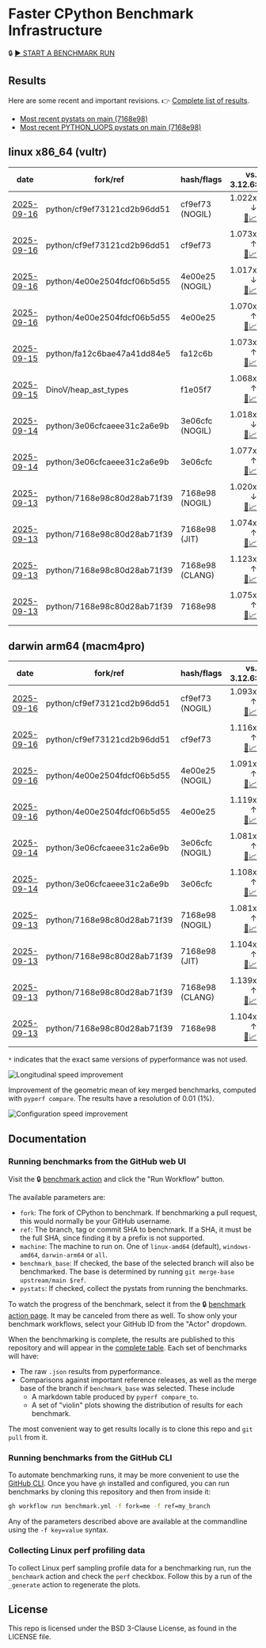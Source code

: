 # Faster CPython Benchmark Infrastructure

🔒 [▶️ START A BENCHMARK RUN](../../actions/workflows/benchmark.yml)

## Results

Here are some recent and important revisions. 👉 [Complete list of results](RESULTS.md).

<!-- START table -->
- [Most recent  pystats on main (7168e98)](results/bm-20250913-3.15.0a0-7168e98/bm-20250913-vultr-x86_64-python-7168e98c80d28ab71f39-3.15.0a0-7168e98-pystats.md)
- [Most recent PYTHON_UOPS pystats on main (7168e98)](results/bm-20250913-3.15.0a0-7168e98-PYTHON_UOPS/bm-20250913-vultr-x86_64-python-7168e98c80d28ab71f39-3.15.0a0-7168e98-pystats.md)

## linux x86_64 (vultr)
| date | fork/ref | hash/flags | vs. 3.12.6: | vs. 3.13.0rc2: | vs. base: |
| --- | --- | --- | ---: | ---: | ---: |
| [2025-09-16](results/bm-20250916-3.15.0a0-cf9ef73-NOGIL) | python/cf9ef73121cd2b96dd51 | cf9ef73 (NOGIL) | 1.022x ↓<br>[📄](results/bm-20250916-3.15.0a0-cf9ef73-NOGIL/bm-20250916-vultr-x86_64-python-cf9ef73121cd2b96dd51-3.15.0a0-cf9ef73-vs-3.12.6.md)[📈](results/bm-20250916-3.15.0a0-cf9ef73-NOGIL/bm-20250916-vultr-x86_64-python-cf9ef73121cd2b96dd51-3.15.0a0-cf9ef73-vs-3.12.6.svg) | 1.055x ↓<br>[📄](results/bm-20250916-3.15.0a0-cf9ef73-NOGIL/bm-20250916-vultr-x86_64-python-cf9ef73121cd2b96dd51-3.15.0a0-cf9ef73-vs-3.13.0rc2.md)[📈](results/bm-20250916-3.15.0a0-cf9ef73-NOGIL/bm-20250916-vultr-x86_64-python-cf9ef73121cd2b96dd51-3.15.0a0-cf9ef73-vs-3.13.0rc2.svg) | 1.094x ↓<br>[📄](results/bm-20250916-3.15.0a0-cf9ef73-NOGIL/bm-20250916-vultr-x86_64-python-cf9ef73121cd2b96dd51-3.15.0a0-cf9ef73-vs-base.md)[📈](results/bm-20250916-3.15.0a0-cf9ef73-NOGIL/bm-20250916-vultr-x86_64-python-cf9ef73121cd2b96dd51-3.15.0a0-cf9ef73-vs-base.svg)[🧠](results/bm-20250916-3.15.0a0-cf9ef73-NOGIL/bm-20250916-vultr-x86_64-python-cf9ef73121cd2b96dd51-3.15.0a0-cf9ef73-vs-base-mem.svg) |
| [2025-09-16](results/bm-20250916-3.15.0a0-cf9ef73) | python/cf9ef73121cd2b96dd51 | cf9ef73 | 1.073x ↑<br>[📄](results/bm-20250916-3.15.0a0-cf9ef73/bm-20250916-vultr-x86_64-python-cf9ef73121cd2b96dd51-3.15.0a0-cf9ef73-vs-3.12.6.md)[📈](results/bm-20250916-3.15.0a0-cf9ef73/bm-20250916-vultr-x86_64-python-cf9ef73121cd2b96dd51-3.15.0a0-cf9ef73-vs-3.12.6.svg) | 1.037x ↑<br>[📄](results/bm-20250916-3.15.0a0-cf9ef73/bm-20250916-vultr-x86_64-python-cf9ef73121cd2b96dd51-3.15.0a0-cf9ef73-vs-3.13.0rc2.md)[📈](results/bm-20250916-3.15.0a0-cf9ef73/bm-20250916-vultr-x86_64-python-cf9ef73121cd2b96dd51-3.15.0a0-cf9ef73-vs-3.13.0rc2.svg) |  |
| [2025-09-16](results/bm-20250916-3.15.0a0-4e00e25-NOGIL) | python/4e00e2504fdcf06b5d55 | 4e00e25 (NOGIL) | 1.017x ↓<br>[📄](results/bm-20250916-3.15.0a0-4e00e25-NOGIL/bm-20250916-vultr-x86_64-python-4e00e2504fdcf06b5d55-3.15.0a0-4e00e25-vs-3.12.6.md)[📈](results/bm-20250916-3.15.0a0-4e00e25-NOGIL/bm-20250916-vultr-x86_64-python-4e00e2504fdcf06b5d55-3.15.0a0-4e00e25-vs-3.12.6.svg) | 1.050x ↓<br>[📄](results/bm-20250916-3.15.0a0-4e00e25-NOGIL/bm-20250916-vultr-x86_64-python-4e00e2504fdcf06b5d55-3.15.0a0-4e00e25-vs-3.13.0rc2.md)[📈](results/bm-20250916-3.15.0a0-4e00e25-NOGIL/bm-20250916-vultr-x86_64-python-4e00e2504fdcf06b5d55-3.15.0a0-4e00e25-vs-3.13.0rc2.svg) | 1.088x ↓<br>[📄](results/bm-20250916-3.15.0a0-4e00e25-NOGIL/bm-20250916-vultr-x86_64-python-4e00e2504fdcf06b5d55-3.15.0a0-4e00e25-vs-base.md)[📈](results/bm-20250916-3.15.0a0-4e00e25-NOGIL/bm-20250916-vultr-x86_64-python-4e00e2504fdcf06b5d55-3.15.0a0-4e00e25-vs-base.svg)[🧠](results/bm-20250916-3.15.0a0-4e00e25-NOGIL/bm-20250916-vultr-x86_64-python-4e00e2504fdcf06b5d55-3.15.0a0-4e00e25-vs-base-mem.svg) |
| [2025-09-16](results/bm-20250916-3.15.0a0-4e00e25) | python/4e00e2504fdcf06b5d55 | 4e00e25 | 1.070x ↑<br>[📄](results/bm-20250916-3.15.0a0-4e00e25/bm-20250916-vultr-x86_64-python-4e00e2504fdcf06b5d55-3.15.0a0-4e00e25-vs-3.12.6.md)[📈](results/bm-20250916-3.15.0a0-4e00e25/bm-20250916-vultr-x86_64-python-4e00e2504fdcf06b5d55-3.15.0a0-4e00e25-vs-3.12.6.svg) | 1.034x ↑<br>[📄](results/bm-20250916-3.15.0a0-4e00e25/bm-20250916-vultr-x86_64-python-4e00e2504fdcf06b5d55-3.15.0a0-4e00e25-vs-3.13.0rc2.md)[📈](results/bm-20250916-3.15.0a0-4e00e25/bm-20250916-vultr-x86_64-python-4e00e2504fdcf06b5d55-3.15.0a0-4e00e25-vs-3.13.0rc2.svg) |  |
| [2025-09-15](results/bm-20250915-3.15.0a0-fa12c6b) | python/fa12c6bae47a41dd84e5 | fa12c6b | 1.073x ↑<br>[📄](results/bm-20250915-3.15.0a0-fa12c6b/bm-20250915-vultr-x86_64-python-fa12c6bae47a41dd84e5-3.15.0a0-fa12c6b-vs-3.12.6.md)[📈](results/bm-20250915-3.15.0a0-fa12c6b/bm-20250915-vultr-x86_64-python-fa12c6bae47a41dd84e5-3.15.0a0-fa12c6b-vs-3.12.6.svg) | 1.037x ↑<br>[📄](results/bm-20250915-3.15.0a0-fa12c6b/bm-20250915-vultr-x86_64-python-fa12c6bae47a41dd84e5-3.15.0a0-fa12c6b-vs-3.13.0rc2.md)[📈](results/bm-20250915-3.15.0a0-fa12c6b/bm-20250915-vultr-x86_64-python-fa12c6bae47a41dd84e5-3.15.0a0-fa12c6b-vs-3.13.0rc2.svg) |  |
| [2025-09-15](results/bm-20250915-3.15.0a0-f1e05f7) | DinoV/heap_ast_types | f1e05f7 | 1.068x ↑<br>[📄](results/bm-20250915-3.15.0a0-f1e05f7/bm-20250915-vultr-x86_64-DinoV-heap_ast_types-3.15.0a0-f1e05f7-vs-3.12.6.md)[📈](results/bm-20250915-3.15.0a0-f1e05f7/bm-20250915-vultr-x86_64-DinoV-heap_ast_types-3.15.0a0-f1e05f7-vs-3.12.6.svg) | 1.032x ↑<br>[📄](results/bm-20250915-3.15.0a0-f1e05f7/bm-20250915-vultr-x86_64-DinoV-heap_ast_types-3.15.0a0-f1e05f7-vs-3.13.0rc2.md)[📈](results/bm-20250915-3.15.0a0-f1e05f7/bm-20250915-vultr-x86_64-DinoV-heap_ast_types-3.15.0a0-f1e05f7-vs-3.13.0rc2.svg) | 1.004x ↓<br>[📄](results/bm-20250915-3.15.0a0-f1e05f7/bm-20250915-vultr-x86_64-DinoV-heap_ast_types-3.15.0a0-f1e05f7-vs-base.md)[📈](results/bm-20250915-3.15.0a0-f1e05f7/bm-20250915-vultr-x86_64-DinoV-heap_ast_types-3.15.0a0-f1e05f7-vs-base.svg)[🧠](results/bm-20250915-3.15.0a0-f1e05f7/bm-20250915-vultr-x86_64-DinoV-heap_ast_types-3.15.0a0-f1e05f7-vs-base-mem.svg) |
| [2025-09-14](results/bm-20250914-3.15.0a0-3e06cfc-NOGIL) | python/3e06cfcaeee31c2a6e9b | 3e06cfc (NOGIL) | 1.018x ↓<br>[📄](results/bm-20250914-3.15.0a0-3e06cfc-NOGIL/bm-20250914-vultr-x86_64-python-3e06cfcaeee31c2a6e9b-3.15.0a0-3e06cfc-vs-3.12.6.md)[📈](results/bm-20250914-3.15.0a0-3e06cfc-NOGIL/bm-20250914-vultr-x86_64-python-3e06cfcaeee31c2a6e9b-3.15.0a0-3e06cfc-vs-3.12.6.svg) | 1.051x ↓<br>[📄](results/bm-20250914-3.15.0a0-3e06cfc-NOGIL/bm-20250914-vultr-x86_64-python-3e06cfcaeee31c2a6e9b-3.15.0a0-3e06cfc-vs-3.13.0rc2.md)[📈](results/bm-20250914-3.15.0a0-3e06cfc-NOGIL/bm-20250914-vultr-x86_64-python-3e06cfcaeee31c2a6e9b-3.15.0a0-3e06cfc-vs-3.13.0rc2.svg) | 1.094x ↓<br>[📄](results/bm-20250914-3.15.0a0-3e06cfc-NOGIL/bm-20250914-vultr-x86_64-python-3e06cfcaeee31c2a6e9b-3.15.0a0-3e06cfc-vs-base.md)[📈](results/bm-20250914-3.15.0a0-3e06cfc-NOGIL/bm-20250914-vultr-x86_64-python-3e06cfcaeee31c2a6e9b-3.15.0a0-3e06cfc-vs-base.svg)[🧠](results/bm-20250914-3.15.0a0-3e06cfc-NOGIL/bm-20250914-vultr-x86_64-python-3e06cfcaeee31c2a6e9b-3.15.0a0-3e06cfc-vs-base-mem.svg) |
| [2025-09-14](results/bm-20250914-3.15.0a0-3e06cfc) | python/3e06cfcaeee31c2a6e9b | 3e06cfc | 1.077x ↑<br>[📄](results/bm-20250914-3.15.0a0-3e06cfc/bm-20250914-vultr-x86_64-python-3e06cfcaeee31c2a6e9b-3.15.0a0-3e06cfc-vs-3.12.6.md)[📈](results/bm-20250914-3.15.0a0-3e06cfc/bm-20250914-vultr-x86_64-python-3e06cfcaeee31c2a6e9b-3.15.0a0-3e06cfc-vs-3.12.6.svg) | 1.041x ↑<br>[📄](results/bm-20250914-3.15.0a0-3e06cfc/bm-20250914-vultr-x86_64-python-3e06cfcaeee31c2a6e9b-3.15.0a0-3e06cfc-vs-3.13.0rc2.md)[📈](results/bm-20250914-3.15.0a0-3e06cfc/bm-20250914-vultr-x86_64-python-3e06cfcaeee31c2a6e9b-3.15.0a0-3e06cfc-vs-3.13.0rc2.svg) |  |
| [2025-09-13](results/bm-20250913-3.15.0a0-7168e98-NOGIL) | python/7168e98c80d28ab71f39 | 7168e98 (NOGIL) | 1.020x ↓<br>[📄](results/bm-20250913-3.15.0a0-7168e98-NOGIL/bm-20250913-vultr-x86_64-python-7168e98c80d28ab71f39-3.15.0a0-7168e98-vs-3.12.6.md)[📈](results/bm-20250913-3.15.0a0-7168e98-NOGIL/bm-20250913-vultr-x86_64-python-7168e98c80d28ab71f39-3.15.0a0-7168e98-vs-3.12.6.svg) | 1.053x ↓<br>[📄](results/bm-20250913-3.15.0a0-7168e98-NOGIL/bm-20250913-vultr-x86_64-python-7168e98c80d28ab71f39-3.15.0a0-7168e98-vs-3.13.0rc2.md)[📈](results/bm-20250913-3.15.0a0-7168e98-NOGIL/bm-20250913-vultr-x86_64-python-7168e98c80d28ab71f39-3.15.0a0-7168e98-vs-3.13.0rc2.svg) | 1.094x ↓<br>[📄](results/bm-20250913-3.15.0a0-7168e98-NOGIL/bm-20250913-vultr-x86_64-python-7168e98c80d28ab71f39-3.15.0a0-7168e98-vs-base.md)[📈](results/bm-20250913-3.15.0a0-7168e98-NOGIL/bm-20250913-vultr-x86_64-python-7168e98c80d28ab71f39-3.15.0a0-7168e98-vs-base.svg)[🧠](results/bm-20250913-3.15.0a0-7168e98-NOGIL/bm-20250913-vultr-x86_64-python-7168e98c80d28ab71f39-3.15.0a0-7168e98-vs-base-mem.svg) |
| [2025-09-13](results/bm-20250913-3.15.0a0-7168e98-JIT) | python/7168e98c80d28ab71f39 | 7168e98 (JIT) | 1.074x ↑<br>[📄](results/bm-20250913-3.15.0a0-7168e98-JIT/bm-20250913-vultr-x86_64-python-7168e98c80d28ab71f39-3.15.0a0-7168e98-vs-3.12.6.md)[📈](results/bm-20250913-3.15.0a0-7168e98-JIT/bm-20250913-vultr-x86_64-python-7168e98c80d28ab71f39-3.15.0a0-7168e98-vs-3.12.6.svg) | 1.038x ↑<br>[📄](results/bm-20250913-3.15.0a0-7168e98-JIT/bm-20250913-vultr-x86_64-python-7168e98c80d28ab71f39-3.15.0a0-7168e98-vs-3.13.0rc2.md)[📈](results/bm-20250913-3.15.0a0-7168e98-JIT/bm-20250913-vultr-x86_64-python-7168e98c80d28ab71f39-3.15.0a0-7168e98-vs-3.13.0rc2.svg) | 1.002x ↓<br>[📄](results/bm-20250913-3.15.0a0-7168e98-JIT/bm-20250913-vultr-x86_64-python-7168e98c80d28ab71f39-3.15.0a0-7168e98-vs-base.md)[📈](results/bm-20250913-3.15.0a0-7168e98-JIT/bm-20250913-vultr-x86_64-python-7168e98c80d28ab71f39-3.15.0a0-7168e98-vs-base.svg)[🧠](results/bm-20250913-3.15.0a0-7168e98-JIT/bm-20250913-vultr-x86_64-python-7168e98c80d28ab71f39-3.15.0a0-7168e98-vs-base-mem.svg) |
| [2025-09-13](results/bm-20250913-3.15.0a0-7168e98-CLANG) | python/7168e98c80d28ab71f39 | 7168e98 (CLANG) | 1.123x ↑<br>[📄](results/bm-20250913-3.15.0a0-7168e98-CLANG/bm-20250913-vultr-x86_64-python-7168e98c80d28ab71f39-3.15.0a0-7168e98-vs-3.12.6.md)[📈](results/bm-20250913-3.15.0a0-7168e98-CLANG/bm-20250913-vultr-x86_64-python-7168e98c80d28ab71f39-3.15.0a0-7168e98-vs-3.12.6.svg) | 1.086x ↑<br>[📄](results/bm-20250913-3.15.0a0-7168e98-CLANG/bm-20250913-vultr-x86_64-python-7168e98c80d28ab71f39-3.15.0a0-7168e98-vs-3.13.0rc2.md)[📈](results/bm-20250913-3.15.0a0-7168e98-CLANG/bm-20250913-vultr-x86_64-python-7168e98c80d28ab71f39-3.15.0a0-7168e98-vs-3.13.0rc2.svg) | 1.043x ↑<br>[📄](results/bm-20250913-3.15.0a0-7168e98-CLANG/bm-20250913-vultr-x86_64-python-7168e98c80d28ab71f39-3.15.0a0-7168e98-vs-base.md)[📈](results/bm-20250913-3.15.0a0-7168e98-CLANG/bm-20250913-vultr-x86_64-python-7168e98c80d28ab71f39-3.15.0a0-7168e98-vs-base.svg)[🧠](results/bm-20250913-3.15.0a0-7168e98-CLANG/bm-20250913-vultr-x86_64-python-7168e98c80d28ab71f39-3.15.0a0-7168e98-vs-base-mem.svg) |
| [2025-09-13](results/bm-20250913-3.15.0a0-7168e98) | python/7168e98c80d28ab71f39 | 7168e98 | 1.075x ↑<br>[📄](results/bm-20250913-3.15.0a0-7168e98/bm-20250913-vultr-x86_64-python-7168e98c80d28ab71f39-3.15.0a0-7168e98-vs-3.12.6.md)[📈](results/bm-20250913-3.15.0a0-7168e98/bm-20250913-vultr-x86_64-python-7168e98c80d28ab71f39-3.15.0a0-7168e98-vs-3.12.6.svg) | 1.039x ↑<br>[📄](results/bm-20250913-3.15.0a0-7168e98/bm-20250913-vultr-x86_64-python-7168e98c80d28ab71f39-3.15.0a0-7168e98-vs-3.13.0rc2.md)[📈](results/bm-20250913-3.15.0a0-7168e98/bm-20250913-vultr-x86_64-python-7168e98c80d28ab71f39-3.15.0a0-7168e98-vs-3.13.0rc2.svg) |  |

## darwin arm64 (macm4pro)
| date | fork/ref | hash/flags | vs. 3.12.6: | vs. 3.13.0rc2: | vs. base: |
| --- | --- | --- | ---: | ---: | ---: |
| [2025-09-16](results/bm-20250916-3.15.0a0-cf9ef73-NOGIL) | python/cf9ef73121cd2b96dd51 | cf9ef73 (NOGIL) | 1.093x ↑<br>[📄](results/bm-20250916-3.15.0a0-cf9ef73-NOGIL/bm-20250916-macm4pro-arm64-python-cf9ef73121cd2b96dd51-3.15.0a0-cf9ef73-vs-3.12.6.md)[📈](results/bm-20250916-3.15.0a0-cf9ef73-NOGIL/bm-20250916-macm4pro-arm64-python-cf9ef73121cd2b96dd51-3.15.0a0-cf9ef73-vs-3.12.6.svg) | 1.014x ↑<br>[📄](results/bm-20250916-3.15.0a0-cf9ef73-NOGIL/bm-20250916-macm4pro-arm64-python-cf9ef73121cd2b96dd51-3.15.0a0-cf9ef73-vs-3.13.0rc2.md)[📈](results/bm-20250916-3.15.0a0-cf9ef73-NOGIL/bm-20250916-macm4pro-arm64-python-cf9ef73121cd2b96dd51-3.15.0a0-cf9ef73-vs-3.13.0rc2.svg) | 1.022x ↓<br>[📄](results/bm-20250916-3.15.0a0-cf9ef73-NOGIL/bm-20250916-macm4pro-arm64-python-cf9ef73121cd2b96dd51-3.15.0a0-cf9ef73-vs-base.md)[📈](results/bm-20250916-3.15.0a0-cf9ef73-NOGIL/bm-20250916-macm4pro-arm64-python-cf9ef73121cd2b96dd51-3.15.0a0-cf9ef73-vs-base.svg)[🧠](results/bm-20250916-3.15.0a0-cf9ef73-NOGIL/bm-20250916-macm4pro-arm64-python-cf9ef73121cd2b96dd51-3.15.0a0-cf9ef73-vs-base-mem.svg) |
| [2025-09-16](results/bm-20250916-3.15.0a0-cf9ef73) | python/cf9ef73121cd2b96dd51 | cf9ef73 | 1.116x ↑<br>[📄](results/bm-20250916-3.15.0a0-cf9ef73/bm-20250916-macm4pro-arm64-python-cf9ef73121cd2b96dd51-3.15.0a0-cf9ef73-vs-3.12.6.md)[📈](results/bm-20250916-3.15.0a0-cf9ef73/bm-20250916-macm4pro-arm64-python-cf9ef73121cd2b96dd51-3.15.0a0-cf9ef73-vs-3.12.6.svg) | 1.036x ↑<br>[📄](results/bm-20250916-3.15.0a0-cf9ef73/bm-20250916-macm4pro-arm64-python-cf9ef73121cd2b96dd51-3.15.0a0-cf9ef73-vs-3.13.0rc2.md)[📈](results/bm-20250916-3.15.0a0-cf9ef73/bm-20250916-macm4pro-arm64-python-cf9ef73121cd2b96dd51-3.15.0a0-cf9ef73-vs-3.13.0rc2.svg) |  |
| [2025-09-16](results/bm-20250916-3.15.0a0-4e00e25-NOGIL) | python/4e00e2504fdcf06b5d55 | 4e00e25 (NOGIL) | 1.091x ↑<br>[📄](results/bm-20250916-3.15.0a0-4e00e25-NOGIL/bm-20250916-macm4pro-arm64-python-4e00e2504fdcf06b5d55-3.15.0a0-4e00e25-vs-3.12.6.md)[📈](results/bm-20250916-3.15.0a0-4e00e25-NOGIL/bm-20250916-macm4pro-arm64-python-4e00e2504fdcf06b5d55-3.15.0a0-4e00e25-vs-3.12.6.svg) | 1.012x ↑<br>[📄](results/bm-20250916-3.15.0a0-4e00e25-NOGIL/bm-20250916-macm4pro-arm64-python-4e00e2504fdcf06b5d55-3.15.0a0-4e00e25-vs-3.13.0rc2.md)[📈](results/bm-20250916-3.15.0a0-4e00e25-NOGIL/bm-20250916-macm4pro-arm64-python-4e00e2504fdcf06b5d55-3.15.0a0-4e00e25-vs-3.13.0rc2.svg) | 1.027x ↓<br>[📄](results/bm-20250916-3.15.0a0-4e00e25-NOGIL/bm-20250916-macm4pro-arm64-python-4e00e2504fdcf06b5d55-3.15.0a0-4e00e25-vs-base.md)[📈](results/bm-20250916-3.15.0a0-4e00e25-NOGIL/bm-20250916-macm4pro-arm64-python-4e00e2504fdcf06b5d55-3.15.0a0-4e00e25-vs-base.svg)[🧠](results/bm-20250916-3.15.0a0-4e00e25-NOGIL/bm-20250916-macm4pro-arm64-python-4e00e2504fdcf06b5d55-3.15.0a0-4e00e25-vs-base-mem.svg) |
| [2025-09-16](results/bm-20250916-3.15.0a0-4e00e25) | python/4e00e2504fdcf06b5d55 | 4e00e25 | 1.119x ↑<br>[📄](results/bm-20250916-3.15.0a0-4e00e25/bm-20250916-macm4pro-arm64-python-4e00e2504fdcf06b5d55-3.15.0a0-4e00e25-vs-3.12.6.md)[📈](results/bm-20250916-3.15.0a0-4e00e25/bm-20250916-macm4pro-arm64-python-4e00e2504fdcf06b5d55-3.15.0a0-4e00e25-vs-3.12.6.svg) | 1.038x ↑<br>[📄](results/bm-20250916-3.15.0a0-4e00e25/bm-20250916-macm4pro-arm64-python-4e00e2504fdcf06b5d55-3.15.0a0-4e00e25-vs-3.13.0rc2.md)[📈](results/bm-20250916-3.15.0a0-4e00e25/bm-20250916-macm4pro-arm64-python-4e00e2504fdcf06b5d55-3.15.0a0-4e00e25-vs-3.13.0rc2.svg) |  |
| [2025-09-14](results/bm-20250914-3.15.0a0-3e06cfc-NOGIL) | python/3e06cfcaeee31c2a6e9b | 3e06cfc (NOGIL) | 1.081x ↑<br>[📄](results/bm-20250914-3.15.0a0-3e06cfc-NOGIL/bm-20250914-macm4pro-arm64-python-3e06cfcaeee31c2a6e9b-3.15.0a0-3e06cfc-vs-3.12.6.md)[📈](results/bm-20250914-3.15.0a0-3e06cfc-NOGIL/bm-20250914-macm4pro-arm64-python-3e06cfcaeee31c2a6e9b-3.15.0a0-3e06cfc-vs-3.12.6.svg) | 1.003x ↑<br>[📄](results/bm-20250914-3.15.0a0-3e06cfc-NOGIL/bm-20250914-macm4pro-arm64-python-3e06cfcaeee31c2a6e9b-3.15.0a0-3e06cfc-vs-3.13.0rc2.md)[📈](results/bm-20250914-3.15.0a0-3e06cfc-NOGIL/bm-20250914-macm4pro-arm64-python-3e06cfcaeee31c2a6e9b-3.15.0a0-3e06cfc-vs-3.13.0rc2.svg) | 1.025x ↓<br>[📄](results/bm-20250914-3.15.0a0-3e06cfc-NOGIL/bm-20250914-macm4pro-arm64-python-3e06cfcaeee31c2a6e9b-3.15.0a0-3e06cfc-vs-base.md)[📈](results/bm-20250914-3.15.0a0-3e06cfc-NOGIL/bm-20250914-macm4pro-arm64-python-3e06cfcaeee31c2a6e9b-3.15.0a0-3e06cfc-vs-base.svg)[🧠](results/bm-20250914-3.15.0a0-3e06cfc-NOGIL/bm-20250914-macm4pro-arm64-python-3e06cfcaeee31c2a6e9b-3.15.0a0-3e06cfc-vs-base-mem.svg) |
| [2025-09-14](results/bm-20250914-3.15.0a0-3e06cfc) | python/3e06cfcaeee31c2a6e9b | 3e06cfc | 1.108x ↑<br>[📄](results/bm-20250914-3.15.0a0-3e06cfc/bm-20250914-macm4pro-arm64-python-3e06cfcaeee31c2a6e9b-3.15.0a0-3e06cfc-vs-3.12.6.md)[📈](results/bm-20250914-3.15.0a0-3e06cfc/bm-20250914-macm4pro-arm64-python-3e06cfcaeee31c2a6e9b-3.15.0a0-3e06cfc-vs-3.12.6.svg) | 1.027x ↑<br>[📄](results/bm-20250914-3.15.0a0-3e06cfc/bm-20250914-macm4pro-arm64-python-3e06cfcaeee31c2a6e9b-3.15.0a0-3e06cfc-vs-3.13.0rc2.md)[📈](results/bm-20250914-3.15.0a0-3e06cfc/bm-20250914-macm4pro-arm64-python-3e06cfcaeee31c2a6e9b-3.15.0a0-3e06cfc-vs-3.13.0rc2.svg) |  |
| [2025-09-13](results/bm-20250913-3.15.0a0-7168e98-NOGIL) | python/7168e98c80d28ab71f39 | 7168e98 (NOGIL) | 1.081x ↑<br>[📄](results/bm-20250913-3.15.0a0-7168e98-NOGIL/bm-20250913-macm4pro-arm64-python-7168e98c80d28ab71f39-3.15.0a0-7168e98-vs-3.12.6.md)[📈](results/bm-20250913-3.15.0a0-7168e98-NOGIL/bm-20250913-macm4pro-arm64-python-7168e98c80d28ab71f39-3.15.0a0-7168e98-vs-3.12.6.svg) | 1.002x ↑<br>[📄](results/bm-20250913-3.15.0a0-7168e98-NOGIL/bm-20250913-macm4pro-arm64-python-7168e98c80d28ab71f39-3.15.0a0-7168e98-vs-3.13.0rc2.md)[📈](results/bm-20250913-3.15.0a0-7168e98-NOGIL/bm-20250913-macm4pro-arm64-python-7168e98c80d28ab71f39-3.15.0a0-7168e98-vs-3.13.0rc2.svg) | 1.023x ↓<br>[📄](results/bm-20250913-3.15.0a0-7168e98-NOGIL/bm-20250913-macm4pro-arm64-python-7168e98c80d28ab71f39-3.15.0a0-7168e98-vs-base.md)[📈](results/bm-20250913-3.15.0a0-7168e98-NOGIL/bm-20250913-macm4pro-arm64-python-7168e98c80d28ab71f39-3.15.0a0-7168e98-vs-base.svg)[🧠](results/bm-20250913-3.15.0a0-7168e98-NOGIL/bm-20250913-macm4pro-arm64-python-7168e98c80d28ab71f39-3.15.0a0-7168e98-vs-base-mem.svg) |
| [2025-09-13](results/bm-20250913-3.15.0a0-7168e98-JIT) | python/7168e98c80d28ab71f39 | 7168e98 (JIT) | 1.104x ↑<br>[📄](results/bm-20250913-3.15.0a0-7168e98-JIT/bm-20250913-macm4pro-arm64-python-7168e98c80d28ab71f39-3.15.0a0-7168e98-vs-3.12.6.md)[📈](results/bm-20250913-3.15.0a0-7168e98-JIT/bm-20250913-macm4pro-arm64-python-7168e98c80d28ab71f39-3.15.0a0-7168e98-vs-3.12.6.svg) | 1.024x ↑<br>[📄](results/bm-20250913-3.15.0a0-7168e98-JIT/bm-20250913-macm4pro-arm64-python-7168e98c80d28ab71f39-3.15.0a0-7168e98-vs-3.13.0rc2.md)[📈](results/bm-20250913-3.15.0a0-7168e98-JIT/bm-20250913-macm4pro-arm64-python-7168e98c80d28ab71f39-3.15.0a0-7168e98-vs-3.13.0rc2.svg) | 1.001x ↑<br>[📄](results/bm-20250913-3.15.0a0-7168e98-JIT/bm-20250913-macm4pro-arm64-python-7168e98c80d28ab71f39-3.15.0a0-7168e98-vs-base.md)[📈](results/bm-20250913-3.15.0a0-7168e98-JIT/bm-20250913-macm4pro-arm64-python-7168e98c80d28ab71f39-3.15.0a0-7168e98-vs-base.svg)[🧠](results/bm-20250913-3.15.0a0-7168e98-JIT/bm-20250913-macm4pro-arm64-python-7168e98c80d28ab71f39-3.15.0a0-7168e98-vs-base-mem.svg) |
| [2025-09-13](results/bm-20250913-3.15.0a0-7168e98-CLANG) | python/7168e98c80d28ab71f39 | 7168e98 (CLANG) | 1.139x ↑<br>[📄](results/bm-20250913-3.15.0a0-7168e98-CLANG/bm-20250913-macm4pro-arm64-python-7168e98c80d28ab71f39-3.15.0a0-7168e98-vs-3.12.6.md)[📈](results/bm-20250913-3.15.0a0-7168e98-CLANG/bm-20250913-macm4pro-arm64-python-7168e98c80d28ab71f39-3.15.0a0-7168e98-vs-3.12.6.svg) | 1.057x ↑<br>[📄](results/bm-20250913-3.15.0a0-7168e98-CLANG/bm-20250913-macm4pro-arm64-python-7168e98c80d28ab71f39-3.15.0a0-7168e98-vs-3.13.0rc2.md)[📈](results/bm-20250913-3.15.0a0-7168e98-CLANG/bm-20250913-macm4pro-arm64-python-7168e98c80d28ab71f39-3.15.0a0-7168e98-vs-3.13.0rc2.svg) | 1.034x ↑<br>[📄](results/bm-20250913-3.15.0a0-7168e98-CLANG/bm-20250913-macm4pro-arm64-python-7168e98c80d28ab71f39-3.15.0a0-7168e98-vs-base.md)[📈](results/bm-20250913-3.15.0a0-7168e98-CLANG/bm-20250913-macm4pro-arm64-python-7168e98c80d28ab71f39-3.15.0a0-7168e98-vs-base.svg)[🧠](results/bm-20250913-3.15.0a0-7168e98-CLANG/bm-20250913-macm4pro-arm64-python-7168e98c80d28ab71f39-3.15.0a0-7168e98-vs-base-mem.svg) |
| [2025-09-13](results/bm-20250913-3.15.0a0-7168e98) | python/7168e98c80d28ab71f39 | 7168e98 | 1.104x ↑<br>[📄](results/bm-20250913-3.15.0a0-7168e98/bm-20250913-macm4pro-arm64-python-7168e98c80d28ab71f39-3.15.0a0-7168e98-vs-3.12.6.md)[📈](results/bm-20250913-3.15.0a0-7168e98/bm-20250913-macm4pro-arm64-python-7168e98c80d28ab71f39-3.15.0a0-7168e98-vs-3.12.6.svg) | 1.024x ↑<br>[📄](results/bm-20250913-3.15.0a0-7168e98/bm-20250913-macm4pro-arm64-python-7168e98c80d28ab71f39-3.15.0a0-7168e98-vs-3.13.0rc2.md)[📈](results/bm-20250913-3.15.0a0-7168e98/bm-20250913-macm4pro-arm64-python-7168e98c80d28ab71f39-3.15.0a0-7168e98-vs-3.13.0rc2.svg) |  |


<!-- END table -->

`*` indicates that the exact same versions of pyperformance was not used.

![Longitudinal speed improvement](/longitudinal.svg)

Improvement of the geometric mean of key merged benchmarks, computed with `pyperf compare`.
The results have a resolution of 0.01 (1%).

![Configuration speed improvement](/configs.svg)

## Documentation

### Running benchmarks from the GitHub web UI

Visit the 🔒 [benchmark action](../../actions/workflows/benchmark.yml) and click the "Run Workflow" button.

The available parameters are:

- `fork`: The fork of CPython to benchmark.
  If benchmarking a pull request, this would normally be your GitHub username.
- `ref`: The branch, tag or commit SHA to benchmark.
  If a SHA, it must be the full SHA, since finding it by a prefix is not supported.
- `machine`: The machine to run on.
  One of `linux-amd64` (default), `windows-amd64`, `darwin-arm64` or `all`.
- `benchmark_base`: If checked, the base of the selected branch will also be benchmarked.
  The base is determined by running `git merge-base upstream/main $ref`.
- `pystats`: If checked, collect the pystats from running the benchmarks.

To watch the progress of the benchmark, select it from the 🔒 [benchmark action page](../../actions/workflows/benchmark.yml).
It may be canceled from there as well.
To show only your benchmark workflows, select your GitHub ID from the "Actor" dropdown.

When the benchmarking is complete, the results are published to this repository and will appear in the [complete table](RESULTS.md).
Each set of benchmarks will have:

- The raw `.json` results from pyperformance.
- Comparisons against important reference releases, as well as the merge base of the branch if `benchmark_base` was selected. These include
  - A markdown table produced by `pyperf compare_to`.
  - A set of "violin" plots showing the distribution of results for each benchmark.

The most convenient way to get results locally is to clone this repo and `git pull` from it.

### Running benchmarks from the GitHub CLI

To automate benchmarking runs, it may be more convenient to use the [GitHub CLI](https://cli.github.com/).
Once you have `gh` installed and configured, you can run benchmarks by cloning this repository and then from inside it:

```bash session
gh workflow run benchmark.yml -f fork=me -f ref=my_branch
```

Any of the parameters described above are available at the commandline using the `-f key=value` syntax.

### Collecting Linux perf profiling data

To collect Linux perf sampling profile data for a benchmarking run, run the `_benchmark` action and check the `perf` checkbox.
Follow this by a run of the `_generate` action to regenerate the plots.

## License

This repo is licensed under the BSD 3-Clause License, as found in the LICENSE file.
